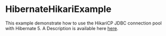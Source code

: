 # HibernateHikariExample

This example demonstrate how to use the HikariCP JDBC connection pool with Hibernate 5. A Description is available here [here](https://blog.stefanproell.at/2016/06/14/hikari-connection-pooling-with-a-mysql-backend-hibernate-and-maven/).
